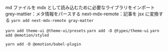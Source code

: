 md ファイルを mdx として読み込むために必要なライブラリをインポート
grey-mattier：メタ情報をパースする
next-mdx-remote：記事を jsx に変換する
`yarn add next-mdx-remote gray-matter`

`yarn add theme-ui @theme-ui/presets`
`yarn add -D @types/theme-ui`
`yarn add @emotion/styled`

<!-- `yarn add -D babel-plugin-emotion` -->

`yarn add -D @emotion/babel-plugin`
